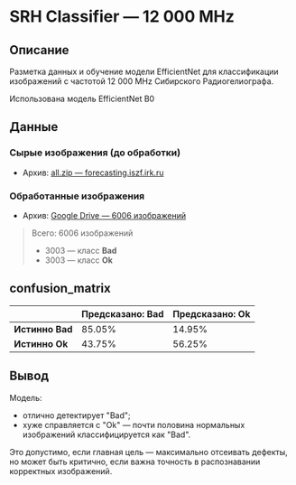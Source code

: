 # SRH Classifier — 12 000 MHz

## Описание

Разметка данных и обучение модели EfficientNet для классификации
изображений с частотой 12 000 MHz Сибирского Радиогелиографа.

Использована модель EfficientNet B0

##  Данные

###  Сырые изображения (до обработки)

- Архив: [all.zip — forecasting.iszf.irk.ru](https://forecasting.iszf.irk.ru/data/12000/all.zip)

###  Обработанные изображения

- Архив: [Google Drive — 6006 изображений](https://drive.google.com/file/d/1M0HtXA1Kg5ojNdmzg9vX0plOF1SP6bB5/view?usp=sharing)

> Всего: 6006 изображений  
> - 3003 — класс **Bad**  
> - 3003 — класс **Ok**

## confusion_matrix

|              | **Предсказано: Bad** | **Предсказано: Ok** |
|--------------|----------------------|---------------------|
| **Истинно Bad** | 85.05%               | 14.95%              |
| **Истинно Ok**  | 43.75%               | 56.25%              |


## Вывод

Модель:

- отлично детектирует "Bad";
- хуже справляется с "Ok" — почти половина нормальных изображений классифицируется как "Bad".

Это допустимо, если главная цель — максимально отсеивать дефекты, но может быть критично, если важна точность в распознавании корректных изображений.

